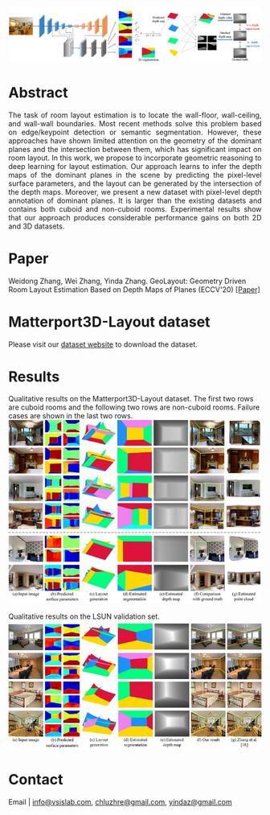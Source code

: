 
<img src="https://raw.githubusercontent.com/AyaseChihaya/AyaseChihaya.github.io/master/illustration.jpg" width="1000">

# Abstract
<p align="justify">
The task of room layout estimation is to locate the wall-floor, wall-ceiling, and wall-wall boundaries. Most recent methods solve this problem based on edge/keypoint detection or semantic segmentation. However, these approaches have shown limited attention on the geometry of the dominant planes and the intersection between them, which has significant impact on room layout. In this work, we propose to incorporate geometric reasoning to deep learning for layout estimation. Our approach learns to infer the depth maps of the dominant planes in the scene by predicting the pixel-level surface parameters, and the layout can be generated by the intersection of the depth maps. Moreover, we present a new dataset with pixel-level depth annotation of dominant planes. It is larger than the existing datasets and contains both cuboid and non-cuboid rooms. Experimental results show that our approach produces considerable performance gains on both 2D and 3D datasets.
</p>

# Paper
Weidong Zhang, Wei Zhang, Yinda Zhang. GeoLayout: Geometry Driven Room Layout Estimation Based on Depth Maps of Planes (ECCV'20)
[[Paper]](https://raw.githubusercontent.com/AyaseChihaya/AyaseChihaya.github.io/master/2606.pdf)


# Matterport3D-Layout dataset
Please visit our [dataset website](https://vsislab.github.io/Matterport3D-Layout/) to download the dataset. 

# Results
Qualitative results on the Matterport3D-Layout dataset. The first two rows are cuboid rooms and the following two rows are non-cuboid rooms. Failure cases are shown in the last two rows.
<img src="https://raw.githubusercontent.com/AyaseChihaya/AyaseChihaya.github.io/master/res3d.jpg" width="800" >

Qualitative results on the LSUN validation set.
<img src="https://raw.githubusercontent.com/AyaseChihaya/AyaseChihaya.github.io/master/res2d.jpg" width="800" >


# Contact
Email | <info@vsislab.com>, <chluzhre@gmail.com>, <yindaz@gmail.com>

